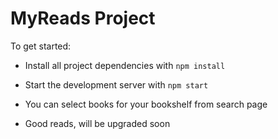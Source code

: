 # MyReads Project

To get started:

* Install all project dependencies with `npm install`
* Start the development server with `npm start`

* You can select books for your bookshelf from search page 
* Good reads, will be upgraded soon
